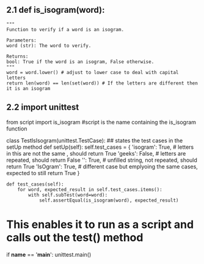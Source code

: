 ## 2.1 def is_isogram(word):
    """
    Function to verify if a word is an isogram.

    Parameters:
    word (str): The word to verify.

    Returns:
    bool: True if the word is an isogram, False otherwise.
    """
    word = word.lower() # adjust to lower case to deal with capital letters
    return len(word) == len(set(word)) # If the letters are different then it is an isogram

## 2.2 import unittest
from script import is_isogram #script is the name containing the is_isogram function

class TestIsIsogram(unittest.TestCase):
    ## states the test cases in the setUp method
    def setUp(self):
        self.test_cases = {
            'isogram': True, # letters in this are not the same , should return True
            'geeks': False, # letters are repeated, should return False
            '': True, # unfilled string, not repeated, should return True
            'IsOgram': True, # different case but emplyoing the same cases, expected to still return True
        }

    def test_cases(self):
        for word, expected_result in self.test_cases.items():
            with self.subTest(word=word):
                self.assertEqual(is_isogram(word), expected_result)

# This enables it to run as a script  and calls out the test() method
if __name__ == '__main__':
    unittest.main()
